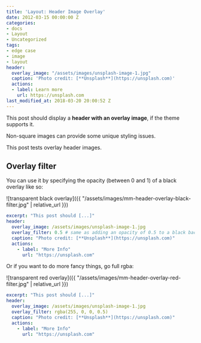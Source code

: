 ```yaml
---
title: 'Layout: Header Image Overlay'
date: 2012-03-15 00:00:00 Z
categories:
- docs
- Layout
- Uncategorized
tags:
- edge case
- image
- layout
header:
  overlay_image: "/assets/images/unsplash-image-1.jpg"
  caption: 'Photo credit: [**Unsplash**](https://unsplash.com)'
  actions:
  - label: Learn more
    url: https://unsplash.com
last_modified_at: 2018-03-20 20:00:52 Z
---
```


This post should display a **header with an overlay image**, if the theme supports it.

Non-square images can provide some unique styling issues.

This post tests overlay header images.

## Overlay filter

You can use it by specifying the opacity (between 0 and 1) of a black overlay like so:

![transparent black overlay]({{ "/assets/images/mm-header-overlay-black-filter.jpg" | relative_url }})

```yaml
excerpt: "This post should [...]"
header:
  overlay_image: /assets/images/unsplash-image-1.jpg
  overlay_filter: 0.5 # same as adding an opacity of 0.5 to a black background
  caption: "Photo credit: [**Unsplash**](https://unsplash.com)"
  actions:
    - label: "More Info"
      url: "https://unsplash.com"
```

Or if you want to do more fancy things, go full rgba:

![transparent red overlay]({{ "/assets/images/mm-header-overlay-red-filter.jpg" | relative_url }})

```yaml
excerpt: "This post should [...]"
header:
  overlay_image: /assets/images/unsplash-image-1.jpg
  overlay_filter: rgba(255, 0, 0, 0.5)
  caption: "Photo credit: [**Unsplash**](https://unsplash.com)"
  actions:
    - label: "More Info"
      url: "https://unsplash.com"
```